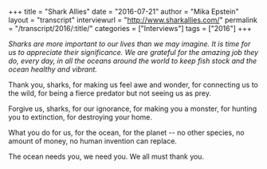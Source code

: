 +++
title = "Shark Allies"
date = "2016-07-21"
author = "Mika Epstein"
layout = "transcript"
interviewurl = "http://www.sharkallies.com/"
permalink = "/transcript/2016/:title/"
categories = ["Interviews"]
tags = ["2016"]
+++

*Sharks are more important to our lives than we may imagine. It is time for us to appreciate their significance. We are grateful for the amazing job they do, every day, in all the oceans around the world to keep fish stock and the ocean healthy and vibrant.*

Thank you, sharks, for making us feel awe and wonder, for connecting us to the wild, for being a fierce predator but not seeing us as prey.

Forgive us, sharks, for our ignorance, for making you a monster, for hunting you to extinction, for destroying your home.

What you do for us, for the ocean, for the planet -- no other species, no amount of money, no human invention can replace.

The ocean needs you, we need you. We all must thank you.